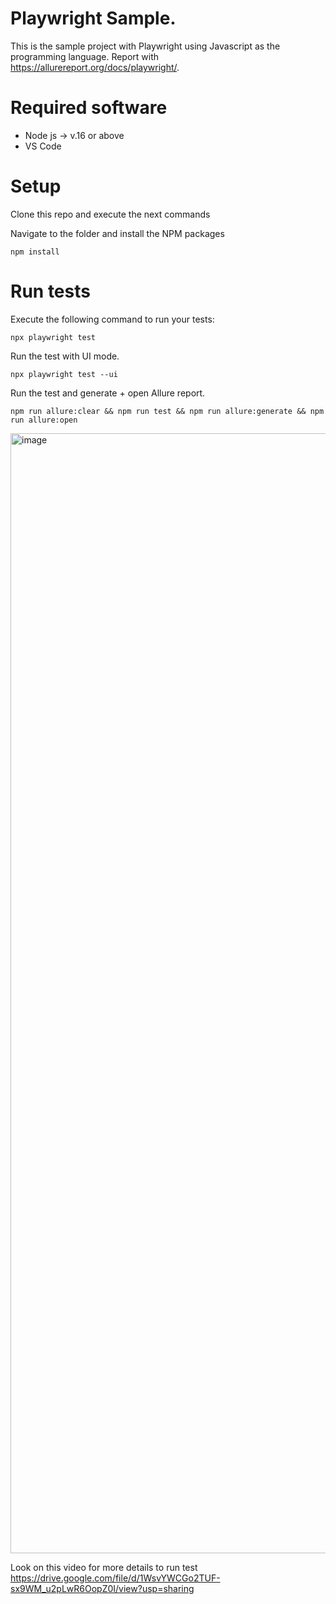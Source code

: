 # Playwright Sample.
This is the sample project with Playwright using Javascript as the programming language. Report with https://allurereport.org/docs/playwright/.

# Required software

- Node js -> v.16 or above
- VS Code

# Setup 
Clone this repo and execute the next commands

Navigate to the folder and install the NPM packages

```console
npm install
```
# Run tests

Execute the following command to run your tests:

```console
npx playwright test
```

Run the test with UI mode.

```console
npx playwright test --ui
```

Run the test and generate + open Allure report.

```console
npm run allure:clear && npm run test && npm run allure:generate && npm run allure:open
```
<img width="1792" alt="image" src="https://github.com/user-attachments/assets/ae04600c-c16d-44c2-9ccc-b3d7fa6d52f8" />

Look on this video for more details to run test
https://drive.google.com/file/d/1WsvYWCGo2TUF-sx9WM_u2pLwR6OopZ0I/view?usp=sharing

